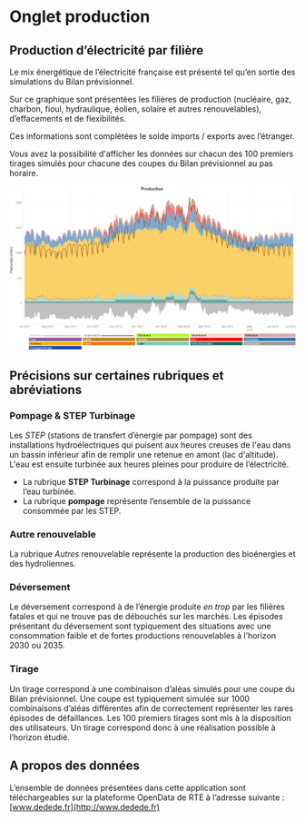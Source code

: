 # Onglet production

## Production d’électricité par filière

Le mix énergétique de l’électricité française est présenté tel qu’en sortie des simulations du Bilan prévisionnel. 

Sur ce graphique sont présentées les filières de production (nucléaire, gaz, charbon, fioul, hydraulique, éolien, solaire et autres renouvelables), d’effacements et de flexibilités. 

Ces informations sont complétées le solde imports / exports avec l’étranger. 

Vous avez la possibilité d'afficher les données sur chacun des 100 premiers tirages simulés pour chacune des coupes du Bilan prévisionnel au pas horaire.

![img](../../www/img/production.png "")

## Précisions sur certaines rubriques et abréviations

### Pompage & STEP Turbinage

Les *STEP* (stations de transfert d’énergie par pompage) sont des installations hydroélectriques qui puisent aux heures creuses de l'eau dans un bassin inférieur afin de remplir une retenue en amont (lac d'altitude). L'eau est ensuite turbinée aux heures pleines pour produire de l’électricité.

- La rubrique **STEP Turbinage** correspond à la puissance produite par l’eau turbinée.
- La rubrique **pompage** représente l’ensemble de la puissance consommée par les STEP.

### Autre renouvelable

La rubrique *Autres* renouvelable représente la production des bioénergies et des hydroliennes.

### Déversement

Le déversement correspond à de l’énergie produite *en trop* par les filières fatales et qui ne trouve pas de débouchés sur les marchés. Les épisodes présentant du déversement sont typiquement des situations avec une consommation faible et de fortes productions renouvelables à l’horizon 2030 ou 2035.

### Tirage

Un tirage correspond à une combinaison d’aléas simulés pour une coupe du Bilan prévisionnel. Une coupe est typiquement simulée sur 1000 combinaisons d’aléas différentes afin de correctement représenter les rares épisodes de défaillances. Les 100 premiers tirages sont mis à la disposition des utilisateurs. Un tirage correspond donc à une réalisation possible à l’horizon étudié.

## A propos des données

L’ensemble de données présentées dans cette application sont téléchargeables sur la plateforme OpenData de RTE à l’adresse suivante : [www.dedede.fr](http://www.dedede.fr)

